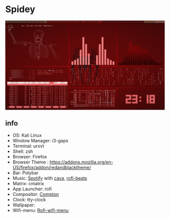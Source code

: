 # Spidey


<img src="https://raw.githubusercontent.com/naitik27/Spidey/master/dotfiles/screenshots/1.png" alt="img" align="center">

## info 

- OS: Kali Linux
- Window Manager: i3-gaps
- Terminal: urxvt
- Shell: zsh
- Browser: Firefox
- Browser Theme : https://addons.mozilla.org/en-US/firefox/addon/redandblacktheme/
- Bar: Polybar
- Music: [Spotify](https://www.spotify.com/us/download/linux/) with [cava](https://github.com/karlstav/cava), [rofi-beats](https://github.com/Carbon-Bl4ck/Rofi-Beats)
- Matrix: cmatrix
- App Launcher: rofi
- Compositor: [Compton](https://github.com/chjj/compton)
- Clock: tty-clock
- Wallpaper: 
- Wifi-menu: [Rofi-wifi-menu](https://github.com/zbaylin/rofi-wifi-menu)

